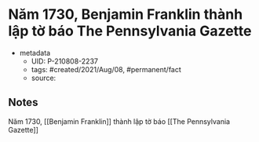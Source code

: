 # Năm 1730, Benjamin Franklin thành lập tờ báo The Pennsylvania Gazette

- metadata
	- UID: P-210808-2237
	- tags: #created/2021/Aug/08, #permanent/fact 
	- source: 

## Notes
Năm 1730, [[Benjamin Franklin]] thành lập tờ báo [[The Pennsylvania Gazette]]
